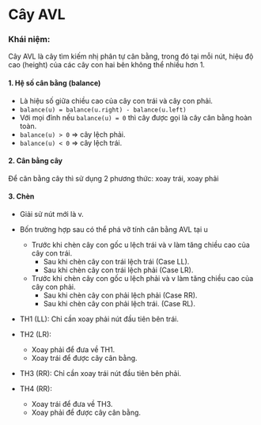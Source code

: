# Cây AVL

### Khái niệm:
Cây AVL là cây tìm kiếm nhị phân tự cân bằng, trong đó tại mỗi nút, hiệu độ cao (height) của các cây con hai bên không thể nhiều hơn 1.

#### 1. Hệ số cân bằng (balance)
- Là hiệu số giữa chiều cao của cây con trái và cây con phải.
- `balance(u) = balance(u.right) - balance(u.left)`
- Với mọi đỉnh nếu `balance(u) = 0` thì cây được gọi là cây cân bằng hoàn toàn.
- `balance(u) > 0` => cây lệch phải.
- `balance(u) < 0` => cây lệch trái.

#### 2. Cân bằng cây
Để cân bằng cây thì sử dụng 2 phương thức: xoay trái, xoay phải

#### 3. Chèn
- Giải sử nút mới là v. 
- Bốn trường hợp sau có thể phá vỡ tính cân bằng AVL tại u
	- Trước khi chèn cây con gốc u lệch trái và v làm tăng chiều cao của cây con trái.
		- Sau khi chèn cây con trái lệch trái (Case LL).
		- Sau khi chèn cây con trái lệch phải (Case LR).
	- Trước khi chèn cây con gốc u lệch phải và v làm tăng chiều cao của cây con phải.
		- Sau khi chèn cây con phải lệch phải (Case RR).
		- Sau khi chèn cây con phải lệch trái. (Case RL).


- TH1 (LL): Chỉ cần xoay phải nút đầu tiên bên trái.
- TH2 (LR): 
	- Xoay phải để đưa về TH1.
	- Xoay trái để được cây cân bằng.
- TH3 (RR): Chỉ cần xoay trái nút đầu tiên bên phải.
- TH4 (RR): 
	- Xoay trái để đưa về TH3.
	- Xoay phải để được cây cân bằng.
